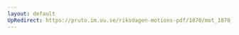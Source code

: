 ```yaml
---
layout: default
UpRedirect: https://pruto.im.uu.se/riksdagen-motions-pdf/1870/mot_1870__ak__253.pdf
---
```

